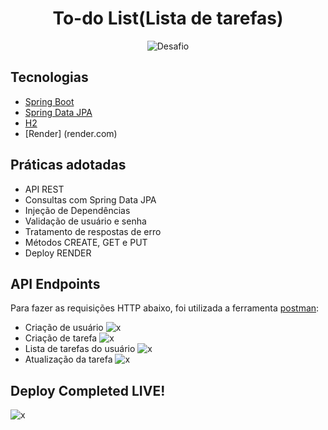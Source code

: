 <h1 align="center">
  To-do List(Lista de tarefas)
</h1>

<p align="center">
 <img src="https://img.shields.io/static/v1?label=Tipo&message=Desafio&color=8257E5&labelColor=000000" alt="Desafio" />
</p>


## Tecnologias

- [Spring Boot](https://spring.io/projects/spring-boot)
- [Spring Data JPA](https://spring.io/projects/spring-data-jpa)
- [H2](https://mvnrepository.com/artifact/com.h2database/h2)
- [Render] (render.com)



## Práticas adotadas
- API REST
- Consultas com Spring Data JPA
- Injeção de Dependências
- Validação de usuário e senha
- Tratamento de respostas de erro
- Métodos CREATE, GET e PUT
- Deploy RENDER


## API Endpoints

Para fazer as requisições HTTP abaixo, foi utilizada a ferramenta [postman](https://www.postman.com/downloads/):

- Criação de usuário
  ![x]()
- Criação de tarefa
  ![x]()
- Lista de tarefas do usuário
  ![x]()
- Atualização da tarefa
  ![x]()
## Deploy Completed LIVE!
![x]()


